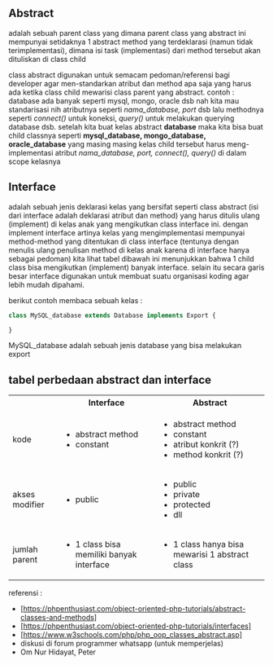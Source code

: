 ## Abstract
adalah sebuah parent class yang dimana parent class yang abstract ini mempunyai setidaknya 1 abstract method yang terdeklarasi (namun tidak terimplementasi), dimana isi task (implementasi) dari method tersebut akan dituliskan di class child

class abstract digunakan untuk semacam pedoman/referensi bagi developer agar men-standarkan atribut dan method apa saja yang harus ada ketika class child mewarisi class parent yang abstract. contoh : database ada banyak seperti mysql, mongo, oracle dsb nah kita mau standarisasi nih atributnya seperti *nama_database, port* dsb lalu methodnya seperti *connect()* untuk koneksi, *query()* untuk melakukan querying database dsb. setelah kita buat kelas abstract **database** maka kita bisa buat child classnya seperti **mysql_database, mongo_database, oracle_database** yang masing masing kelas child tersebut harus meng-implementasi atribut *nama_database, port, connect(), query()* di dalam scope kelasnya

## Interface
adalah sebuah jenis deklarasi kelas yang bersifat seperti class abstract (isi dari interface adalah deklarasi atribut dan method) yang harus ditulis ulang (implement) di kelas anak yang mengikutkan class interface ini. dengan implement interface artinya kelas yang mengimplementasi mempunyai method-method yang ditentukan di class interface (tentunya dengan menulis ulang penulisan method di kelas anak karena di interface hanya sebagai pedoman)  kita lihat tabel dibawah ini menunjukkan bahwa 1 child class bisa mengikutkan (implement) banyak interface. selain itu secara garis besar interface digunakan untuk membuat suatu organisasi koding agar lebih mudah dipahami.

berikut contoh membaca sebuah kelas :

```php
class MySQL_database extends Database implements Export {

}
```
MySQL_database adalah sebuah jenis database yang bisa melakukan export


## tabel perbedaan abstract dan interface
<table>
	<tr>
		<th></th>
		<th>Interface</th>
		<th>Abstract</th>
	</tr>
	<tr>
		<td>kode</td>
		<td>
			<ul>
				<li>abstract method</li>
				<li>constant</li>
			</ul>
		</td>
		<td>
			<ul>
				<li>abstract method</li>
				<li>constant</li>
				<li>atribut konkrit (?)</li>
				<li>method konkrit (?)</li>
			</ul>
		</td>
	</tr>
	<tr>
		<td>akses modifier</td>
		<td>
			<ul>
				<li>public</li>
			</ul>
		</td>
		<td>
			<ul>
				<li>public</li>
				<li>private</li>
				<li>protected</li>
				<li>dll</li>
			</ul>
		</td>
	</tr>
	<tr>
		<td>jumlah parent</td>
		<td>
			<ul>
				<li>1 class bisa memiliki banyak interface</li>
			</ul>
		</td>
		<td>
			<ul>
				<li>1 class hanya bisa mewarisi 1 abstract class</li>
			</ul>
		</td>
	</tr>
</table>

referensi :
* [https://phpenthusiast.com/object-oriented-php-tutorials/abstract-classes-and-methods]
* [https://phpenthusiast.com/object-oriented-php-tutorials/interfaces]
* [https://www.w3schools.com/php/php_oop_classes_abstract.asp]
* diskusi di forum programmer whatsapp (untuk memperjelas)
* Om Nur Hidayat, Peter